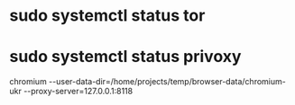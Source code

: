 # sudo systemctl status tor
# sudo systemctl status privoxy
chromium --user-data-dir=/home/projects/temp/browser-data/chromium-ukr --proxy-server=127.0.0.1:8118
